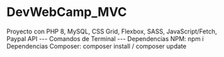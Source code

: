 # DevWebCamp_MVC
Proyecto con PHP 8, MySQL, CSS Grid, Flexbox, SASS, JavaScript/Fetch, Paypal API
--- Comandos de Terminal ---
Dependencias NPM: npm i
Dependencias Composer: composer install / composer update
